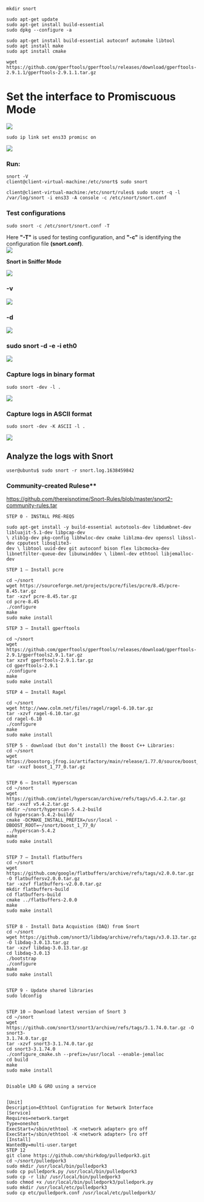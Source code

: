 
````shell
mkdir snort
`````


````
sudo apt-get update
sudo apt-get install build-essential
sudo dpkg --configure -a
`````


````
sudo apt-get install build-essential autoconf automake libtool
sudo apt install make
sudo apt install cmake
`````


````
wget https://github.com/gperftools/gperftools/releases/download/gperftools-2.9.1.1/gperftools-2.9.1.1.tar.gz
`````




# Set the interface to Promiscuous Mode


![](../../../../Cybersecurity/Imagens/Pasted%20image%2020240616140852.png)
````shell
sudo ip link set ens33 promisc on
`````

![](Pasted%20image%2020240616140831.png)


### Run: 
````shell
snort -V
client@client-virtual-machine:/etc/snort$ sudo snort
`````

````shell
client@client-virtual-machine:/etc/snort/rules$ sudo snort -q -l /var/log/snort -i ens33 -A console -c /etc/snort/snort.conf
`````
 

### Test configurations

````shell
sudo snort -c /etc/snort/snort.conf -T
`````

Here **"-T"** is used for testing configuration, and **"-c"** is identifying the configuration file **(snort.conf)**.  
![](Pasted%20image%2020240617202120.png)


**Snort in Sniffer Mode**

![](Pasted%20image%2020240617203148.png)

### -v 


![](Pasted%20image%2020240617203517.png)

### -d


![](Pasted%20image%2020240617203644.png)

### sudo snort -d -e -i eth0


![](Pasted%20image%2020240617204300.png)

### Capture logs in binary format 

````shell
sudo snort -dev -l .  
`````


![](Pasted%20image%2020240617205157.png)

### Capture logs in ASCII format

````
sudo snort -dev -K ASCII -l .   
`````


![](Pasted%20image%2020240617204533.png)


## Analyze the logs with Snort

````shell
user@ubuntu$ sudo snort -r snort.log.1638459842
`````


### Community-created Rulese**

https://github.com/thereisnotime/Snort-Rules/blob/master/snort2-community-rules.tar




````shell
STEP 0 - INSTALL PRE-REQS

sudo apt-get install -y build-essential autotools-dev libdumbnet-dev libluajit-5.1-dev libpcap-dev
\ zlib1g-dev pkg-config libhwloc-dev cmake liblzma-dev openssl libssl-dev cpputest libsqlite3-
dev \ libtool uuid-dev git autoconf bison flex libcmocka-dev libnetfilter-queue-dev libunwinddev \ libmnl-dev ethtool libjemalloc-dev

STEP 1 – Install pcre

cd ~/snort
wget https://sourceforge.net/projects/pcre/files/pcre/8.45/pcre-8.45.tar.gz
tar -xzvf pcre-8.45.tar.gz
cd pcre-8.45
./configure
make
sudo make install

STEP 3 – Install gperftools

cd ~/snort
wget https://github.com/gperftools/gperftools/releases/download/gperftools-2.9.1/gperftools2.9.1.tar.gz
tar xzvf gperftools-2.9.1.tar.gz
cd gperftools-2.9.1
./configure
make
sudo make install

STEP 4 – Install Ragel

cd ~/snort
wget http://www.colm.net/files/ragel/ragel-6.10.tar.gz
tar -xzvf ragel-6.10.tar.gz
cd ragel-6.10
./configure
make
sudo make install

STEP 5 - download (but don’t install) the Boost C++ Libraries:
cd ~/snort
wget https://boostorg.jfrog.io/artifactory/main/release/1.77.0/source/boost_1_77_0.tar.gz
tar -xvzf boost_1_77_0.tar.gz


STEP 6 – Install Hyperscan
cd ~/snort
wget https://github.com/intel/hyperscan/archive/refs/tags/v5.4.2.tar.gz
tar -xvzf v5.4.2.tar.gz
mkdir ~/snort/hyperscan-5.4.2-build
cd hyperscan-5.4.2-build/
cmake -DCMAKE_INSTALL_PREFIX=/usr/local -DBOOST_ROOT=~/snort/boost_1_77_0/
../hyperscan-5.4.2
make
sudo make install


STEP 7 – Install flatbuffers
cd ~/snort
wget https://github.com/google/flatbuffers/archive/refs/tags/v2.0.0.tar.gz -O flatbuffersv2.0.0.tar.gz
tar -xzvf flatbuffers-v2.0.0.tar.gz
mkdir flatbuffers-build
cd flatbuffers-build
cmake ../flatbuffers-2.0.0
make
sudo make install


STEP 8 - Install Data Acquistion (DAQ) from Snort
cd ~/snort
wget https://github.com/snort3/libdaq/archive/refs/tags/v3.0.13.tar.gz -O libdaq-3.0.13.tar.gz
tar -xzvf libdaq-3.0.13.tar.gz
cd libdaq-3.0.13
./bootstrap
./configure
make
sudo make install


STEP 9 - Update shared libraries
sudo ldconfig


STEP 10 – Download latest version of Snort 3
cd ~/snort
wget https://github.com/snort3/snort3/archive/refs/tags/3.1.74.0.tar.gz -O snort3-
3.1.74.0.tar.gz
tar -xzvf snort3-3.1.74.0.tar.gz
cd snort3-3.1.74.0
./configure_cmake.sh --prefix=/usr/local --enable-jemalloc
cd build
make
sudo make install


Disable LRO & GRO using a service


[Unit]
Description=Ethtool Configration for Network Interface
[Service]
Requires=network.target
Type=oneshot
ExecStart=/sbin/ethtool -K <network adapter> gro off
ExecStart=/sbin/ethtool -K <network adapter> lro off
[Install]
WantedBy=multi-user.target
STEP 12
git clone https://github.com/shirkdog/pulledpork3.git
cd ~/snort/pulledpork3
sudo mkdir /usr/local/bin/pulledpork3
sudo cp pulledpork.py /usr/local/bin/pulledpork3
sudo cp -r lib/ /usr/local/bin/pulledpork3
sudo chmod +x /usr/local/bin/pulledpork3/pulledpork.py
sudo mkdir /usr/local/etc/pulledpork3
sudo cp etc/pulledpork.conf /usr/local/etc/pulledpork3/
`````

